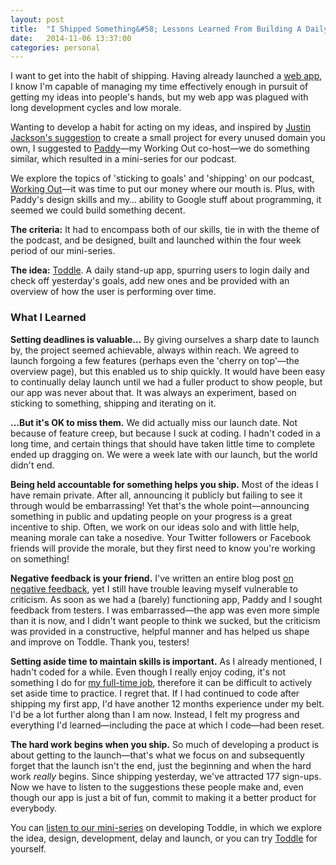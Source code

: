 ```yaml
---
layout: post
title:  "I Shipped Something&#58; Lessons Learned From Building A Daily Stand-Up App"
date:   2014-11-06 13:37:00
categories: personal
---
```


I want to get into the habit of shipping. Having already launched a <a href="http://lodgerapp.co.uk">web app</a>, I know I'm capable of managing my time effectively enough in pursuit of getting my ideas into people's hands, but my web app was plagued with long development cycles and low morale.

Wanting to develop a habit for acting on my ideas, and inspired by <a href="http://justinjackson.ca/makestuff/">Justin Jackson's suggestion</a> to create a small project for every unused domain you own, I suggested to <a href="http://twitter.com/paddydonnelly">Paddy</a>—my Working Out co-host—we do something similar, which resulted in a mini-series for our podcast.

We explore the topics of 'sticking to goals' and 'shipping' on our podcast, <a href="http://workingoutpodcast.com">Working Out</a>—it was time to put our money where our mouth is. Plus, with Paddy's design skills and my… ability to Google stuff about programming, it seemed we could build something decent.

__The criteria:__ It had to encompass both of our skills, tie in with the theme of the podcast, and be designed, built and launched within the four week period of our mini-series.

__The idea:__ <a href="http://takeatoddle.com">Toddle</a>. A daily stand-up app, spurring users to login daily and check off yesterday's goals, add new ones and be provided with an overview of how the user is performing over time.

<h3>What I Learned</h3>

__Setting deadlines is valuable…__ By giving ourselves a sharp date to launch by, the project seemed achievable, always within reach. We agreed to launch forgoing a few features (perhaps even the 'cherry on top'—the overview page), but this enabled us to ship quickly. It would have been easy to continually delay launch until we had a fuller product to show people, but our app was never about that. It was always an experiment, based on sticking to something, shipping and iterating on it.

__…But it's OK to miss them.__ We did actually miss our launch date. Not because of feature creep, but because I suck at coding. I hadn't coded in a long time, and certain things that should have taken little time to complete ended up dragging on. We were a week late with our launch, but the world didn't end.

__Being held accountable for something helps you ship.__ Most of the ideas I have remain private. After all, announcing it publicly but failing to see it through would be embarrassing! Yet that's the whole point—announcing something in public and updating people on your progress is a great incentive to ship. Often, we work on our ideas solo and with little help, meaning morale can take a nosedive. Your Twitter followers or Facebook friends will provide the morale, but they first need to know you're working on something!

__Negative feedback is your friend.__ I've written an entire blog post <a href="http://insurancebyjack.co.uk/business-and-marketing/2014/09/30/negative-feedback-is-your-friend.html">on negative feedback</a>, yet I still have trouble leaving myself vulnerable to criticism. As soon as we had a (barely) functioning app, Paddy and I sought feedback from testers. I was embarrassed—the app was even more simple than it is now, and I didn't want people to think we sucked, but the criticism was provided in a constructive, helpful manner and has helped us shape and improve on Toddle. Thank you, testers!

__Setting aside time to maintain skills is important.__ As I already mentioned, I hadn't coded for a while. Even though I really enjoy coding, it's not something I do for <a href="http://insurancebyjack.co.uk">my full-time job</a>, therefore it can be difficult to actively set aside time to practice. I regret that. If I had continued to code after shipping my first app, I'd have another 12 months experience under my belt. I'd be a lot further along than I am now. Instead, I felt my progress and everything I'd learned—including the pace at which I code—had been reset.

__The hard work begins when you ship.__ So much of developing a product is about getting to the launch—that's what we focus on and subsequently forget that the launch isn't the end, just the beginning and when the hard work _really_ begins. Since shipping yesterday, we've attracted 177 sign-ups. Now we have to listen to the suggestions these people make and, even though our app is just a bit of fun, commit to making it a better product for everybody.

You can <a href="http://workingoutpodcast.com/">listen to our mini-series</a> on developing Toddle, in which we explore the idea, design, development, delay and launch, or you can try <a href="http://takeatoddle.com">Toddle</a> for yourself.